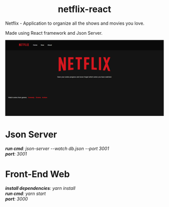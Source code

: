 <h1 align="center">
  netflix-react
</h1>

<p>
  Netflix - Application to organize all the shows and movies you love.
  
  Made using React framework and Json Server.
</p>

<p align="center">
  <a href="https://opensource.org/licenses/MIT">
    <img src="https://github.com/Mathyaku/netflix-app-react/blob/master/screenshots/home.PNG?raw=true">
  </a>
</p>


# Json Server

***run cmd**: json-server --watch db.json --port 3001<br />
**port**: 3001*

# Front-End Web

***install dependencies**: yarn install <br />
**run cmd**: yarn start <br />
**port**: 3000*
